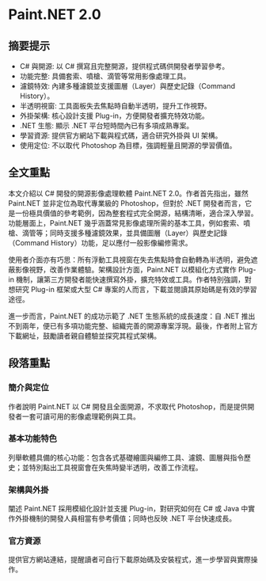 # Paint.NET 2.0

## 摘要提示
- C# 與開源: 以 C# 撰寫且完整開源，提供程式碼供開發者學習參考。
- 功能完整: 具備套索、噴槍、滴管等常用影像處理工具。
- 濾鏡特效: 內建多種濾鏡並支援圖層（Layer）與歷史記錄（Command History）。
- 半透明視窗: 工具面板失去焦點時自動半透明，提升工作視野。
- 外掛架構: 核心設計支援 Plug-in，方便開發者擴充特效功能。
- .NET 生態: 顯示 .NET 平台短時間內已有多項成熟專案。
- 學習資源: 提供官方網站下載與程式碼，適合研究外掛與 UI 架構。
- 使用定位: 不以取代 Photoshop 為目標，強調輕量且開源的學習價值。

## 全文重點
本文介紹以 C# 開發的開源影像處理軟體 Paint.NET 2.0。作者首先指出，雖然 Paint.NET 並非定位為取代專業級的 Photoshop，但對於 .NET 開發者而言，它是一份極具價值的參考範例，因為整套程式完全開源，結構清晰，適合深入學習。功能層面上，Paint.NET 幾乎涵蓋常見影像處理所需的基本工具，例如套索、噴槍、滴管等；同時支援多種濾鏡效果，並具備圖層（Layer）與歷史記錄（Command History）功能，足以應付一般影像編修需求。

使用者介面亦有巧思：所有浮動工具視窗在失去焦點時會自動轉為半透明，避免遮蔽影像視野，改善作業體驗。架構設計方面，Paint.NET 以模組化方式實作 Plug-in 機制，讓第三方開發者能快速撰寫外掛，擴充特效或工具。作者特別強調，對想研究 Plug-in 框架或大型 C# 專案的人而言，下載並閱讀其原始碼是有效的學習途徑。

進一步而言，Paint.NET 的成功示範了 .NET 生態系統的成長速度：自 .NET 推出不到兩年，便已有多項功能完整、組織完善的開源專案浮現。最後，作者附上官方下載網址，鼓勵讀者親自體驗並探究其程式架構。

## 段落重點
### 簡介與定位
作者說明 Paint.NET 以 C# 開發且全面開源，不求取代 Photoshop，而是提供開發者一套可讀可用的影像處理範例與工具。

### 基本功能特色
列舉軟體具備的核心功能：包含各式基礎繪圖與編修工具、濾鏡、圖層與指令歷史；並特別點出工具視窗會在失焦時變半透明，改善工作流程。

### 架構與外掛
闡述 Paint.NET 採用模組化設計並支援 Plug-in，對研究如何在 C# 或 Java 中實作外掛機制的開發人員相當有參考價值；同時也反映 .NET 平台快速成長。

### 官方資源
提供官方網站連結，提醒讀者可自行下載原始碼及安裝程式，進一步學習與實際操作。